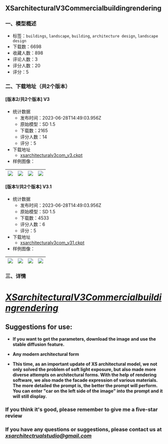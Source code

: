 ## XSarchitecturalV3Commercialbuildingrendering
### 一、模型概述

- 标签：`buildings`, `landscape`, `building`, `architecture design`, `landscape design`
- 下载数：6698
- 收藏人数：898
- 评论人数：3
- 评分人数：20
- 评分：5

### 二、下载地址（共2个版本）

#### [版本2/共2个版本] V3

- 统计数据
  - 发布时间：2023-06-28T14:49:03.956Z
  - 原始模型：SD 1.5
  - 下载数：2165
  - 评分人数：14
  - 评分：5
- 下载地址
  - [xsarchitecturalv3com_v3.ckpt](https://civitai.com/api/download/models/54092)
- 样例图像：

| <img src="https://image.civitai.com/xG1nkqKTMzGDvpLrqFT7WA/5c9b873f-b065-4318-a9c9-f0a292580d00/width=450/584522.jpeg" /> | <img src="https://image.civitai.com/xG1nkqKTMzGDvpLrqFT7WA/8d4a89fe-7571-4465-c953-8cb0218f2700/width=450/584525.jpeg" /> | <img src="https://image.civitai.com/xG1nkqKTMzGDvpLrqFT7WA/7d812e79-2d16-436e-16bd-93938c8ced00/width=450/585069.jpeg" /> | <img src="https://image.civitai.com/xG1nkqKTMzGDvpLrqFT7WA/d0d1302b-1743-42a7-11e3-c68414c6d200/width=450/584527.jpeg" /> |
| ---- | ---- | ---- | ---- |

#### [版本1/共2个版本] V3.1

- 统计数据
  - 发布时间：2023-06-28T14:49:03.956Z
  - 原始模型：SD 1.5
  - 下载数：4533
  - 评分人数：6
  - 评分：5
- 下载地址
  - [xsarchitecturalv3com_v31.ckpt](https://civitai.com/api/download/models/75511)
- 样例图像：

| <img src="https://image.civitai.com/xG1nkqKTMzGDvpLrqFT7WA/f0d61eea-9619-4a23-a4f0-3483c5ca1479/width=450/844580.jpeg" /> | <img src="https://image.civitai.com/xG1nkqKTMzGDvpLrqFT7WA/cc91a92d-ac19-4807-aa2d-f42da61b713a/width=450/844560.jpeg" /> | <img src="https://image.civitai.com/xG1nkqKTMzGDvpLrqFT7WA/a9f8cc40-7770-4634-90b8-24e159e05112/width=450/844564.jpeg" /> | <img src="https://image.civitai.com/xG1nkqKTMzGDvpLrqFT7WA/fb36c6e8-4309-49cd-94bf-584c0a96882b/width=450/844579.jpeg" /> |
| ---- | ---- | ---- | ---- |


### 三、详情
<h1><strong><em><u>XSarchitecturalV3Commercialbuildingrendering</u></em></strong></h1><p></p><h2><strong>Suggestions for use:</strong></h2><ul><li><p><strong>If you want to get the parameters, download the image and use the stable diffusion feature.</strong></p></li><li><p><strong>Any modern architectural form</strong></p></li><li><p><strong>This time, as an important update of XS architectural model, we not only solved the problem of soft light exposure, but also made more diverse attempts on architectural forms. With the help of rendering software, we also made the facade expression of various materials. The more detailed the prompt is, the better the prompt will perform. You can enter "car on the left side of the image" into the prompt and it will still display.</strong></p></li></ul><h3><strong>If you think it's good, please remember to give me a five-star review</strong></h3><h3><strong>If you have any questions or suggestions, please contact us at </strong><a target="_blank" rel="ugc" href="mailto:xsarchitectrualstudio@gmail.com"><strong><em><u>xsarchitectrualstudio@gmail.com</u></em></strong></a></h3>